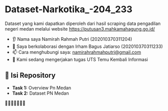 # Dataset-Narkotika_-204_233
Dataset yang kami dapatkan diperoleh dari hasil scraping data pengadilan negeri medan melalui website https://putusan3.mahkamahagung.go.id/  
* 👂 Nama saya Namirah Rahmah Putri (202010370311204)
* 🤝 Saya berkolaborasi dengan Irham Bagus Jatiarso (202010370311233)
* 📫 Cara menghubungi saya: namirahrahmahputri@gmail.com
* 🌱 Kami sedang mengerjakan tugas UTS Temu Kembali Informasi
        
## 🚀 Isi Repository
- **Task 1:** Overview Pn Medan
- **Task 2:** Dataset PN Medan

🍉🍉🍉🍉🍉🍉🍉
